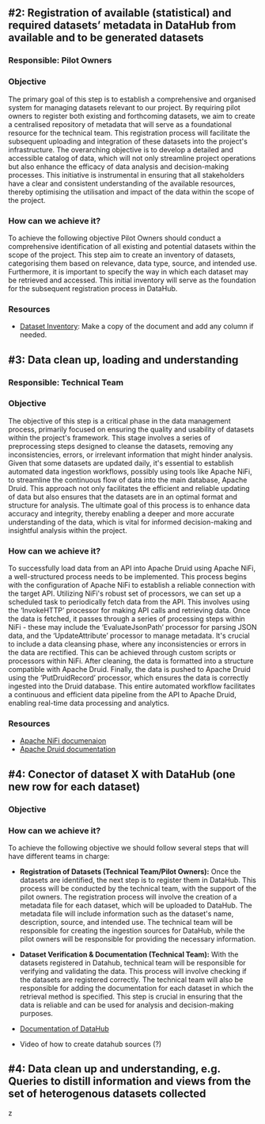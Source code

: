 ## #2: Registration of available (statistical) and required datasets’ metadata in DataHub from available and to be generated datasets

### Responsible: Pilot Owners

### Objective
The primary goal of this step is to establish a comprehensive and organised system for managing datasets relevant to our project. By requiring pilot owners to register both existing and forthcoming datasets, we aim to create a centralised repository of metadata that will serve as a foundational resource for the technical team. This registration process will facilitate the subsequent uploading and integration of these datasets into the project's infrastructure. The overarching objective is to develop a detailed and accessible catalog of data, which will not only streamline project operations but also enhance the efficacy of data analysis and decision-making processes. This initiative is instrumental in ensuring that all stakeholders have a clear and consistent understanding of the available resources, thereby optimising the utilisation and impact of the data within the scope of the project.

### How can we achieve it?  
To achieve the following objective Pilot Owners should conduct a comprehensive identification of all existing and potential datasets within the scope of the project. This step aim to create an inventory of datasets, categorising them based on relevance, data type, source, and intended use. Furthermore, it is important to specify the way in which each dataset may be retrieved and accessed. This initial inventory will serve as the foundation for the subsequent registration process in DataHub. 

### Resources
- [Dataset Inventory](https://aitonline.sharepoint.com/:x:/r/sites/HEUGREENGAGE337/_layouts/15/Doc.aspx?sourcedoc=%7B632ec461-1851-463e-87de-01eedb9d2263%7D&action=edit&wdinitialsession=c2406669-913f-4a32-b5b5-3334b3429bd4&wdrldsc=2&wdrldc=1&wdrldr=OnSaveAsWebMethodComplete): Make a copy of the document and add any column if needed.


## #3: Data clean up, loading and understanding

### Responsible: Technical Team

### Objective
The objective of this step is a critical phase in the data management process, primarily focused on ensuring the quality and usability of datasets within the project's framework. This stage involves a series of preprocessing steps designed to cleanse the datasets, removing any inconsistencies, errors, or irrelevant information that might hinder analysis. Given that some datasets are updated daily, it's essential to establish automated data ingestion workflows, possibly using tools like Apache NiFi, to streamline the continuous flow of data into the main database, Apache Druid. This approach not only facilitates the efficient and reliable updating of data but also ensures that the datasets are in an optimal format and structure for analysis. The ultimate goal of this process is to enhance data accuracy and integrity, thereby enabling a deeper and more accurate understanding of the data, which is vital for informed decision-making and insightful analysis within the project.

### How can we achieve it?
To successfully load data from an API into Apache Druid using Apache NiFi, a well-structured process needs to be implemented. This process begins with the configuration of Apache NiFi to establish a reliable connection with the target API. Utilizing NiFi's robust set of processors, we can set up a scheduled task to periodically fetch data from the API. This involves using the ‘InvokeHTTP’ processor for making API calls and retrieving data. Once the data is fetched, it passes through a series of processing steps within NiFi - these may include the ‘EvaluateJsonPath’ processor for parsing JSON data, and the ‘UpdateAttribute’ processor to manage metadata. It's crucial to include a data cleansing phase, where any inconsistencies or errors in the data are rectified. This can be achieved through custom scripts or processors within NiFi. After cleaning, the data is formatted into a structure compatible with Apache Druid. Finally, the data is pushed to Apache Druid using the ‘PutDruidRecord’ processor, which ensures the data is correctly ingested into the Druid database. This entire automated workflow facilitates a continuous and efficient data pipeline from the API to Apache Druid, enabling real-time data processing and analytics.

### Resources
- [Apache NiFi documenaion](https://nifi.apache.org/docs.html)
- [Apache Druid documentation](https://druid.apache.org/docs/latest/)



## #4: Conector of dataset X with DataHub (one new row for each dataset)

### Objective

### How can we achieve it?  
To achieve the following objective we should follow several steps that will have different teams in charge:
 - **Registration of Datasets (Technical Team/Pilot Owners):** Once the datasets are identified, the next step is to register them in DataHub. This process will be conducted by the technical team, with the support of the pilot owners. The registration process will involve the creation of a metadata file for each dataset, which will be uploaded to DataHub. The metadata file will include information such as the dataset's name, description, source, and intended use. The technical team will be responsible for creating the ingestion sources for DataHub, while the pilot owners will be responsible for providing the necessary information.
 - **Dataset Verification & Documentation (Technical Team):** With the datasets registered in Datahub, technical team will be responsible for verifying and validating the data. This process will involve checking if the datasets are registered correctly. The technical team will also be responsible for adding the documentation for each dataset in which the retrieval method is specified. This step is crucial in ensuring that the data is reliable and can be used for analysis and decision-making purposes.


- [Documentation of DataHub](https://datahubproject.io/docs/)
- Video of how to create datahub sources (?)

## #4: Data clean up  and understanding, e.g. Queries to distill information and views from the set of heterogenous datasets collected


z